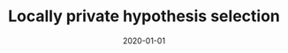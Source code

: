 ---
title: "Locally private hypothesis selection"
collection: publications
category: publications
permalink: /publication/2020-01-01-Locally-private-hypothesis-selection
date: 2020-01-01
venue: 'Conference on Learning Theory'
paperurl: 'https://arxiv.org/abs/2002.09465'
citation: ' Sivakanth Gopi,  Gautam Kamath,  Janardhan Kulkarni,  Aleksandar Nikolov,  Zhiwei Wu,  Huanyu Zhang, &quot;Locally private hypothesis selection.&quot; Conference on Learning Theory, 2020.'
---
